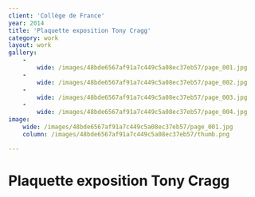 ```yaml
---
client: 'Collège de France'
year: 2014
title: 'Plaquette exposition Tony Cragg'
category: work
layout: work
gallery:
    -
        wide: /images/48bde6567af91a7c449c5a08ec37eb57/page_001.jpg
    -
        wide: /images/48bde6567af91a7c449c5a08ec37eb57/page_002.jpg
    -
        wide: /images/48bde6567af91a7c449c5a08ec37eb57/page_003.jpg
    -
        wide: /images/48bde6567af91a7c449c5a08ec37eb57/page_004.jpg
image:
    wide: /images/48bde6567af91a7c449c5a08ec37eb57/page_001.jpg
    column: /images/48bde6567af91a7c449c5a08ec37eb57/thumb.png

---
```

# Plaquette exposition Tony Cragg